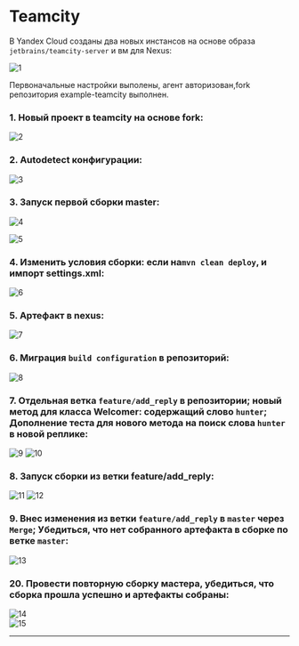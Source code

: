 # Teamcity

В Yandex Cloud созданы два новых инстансов на основе образа `jetbrains/teamcity-server` и вм для Nexus:

![1](https://github.com/RziankinS/devops-netology/blob/40393b05a8995d6ab7194d0c63da272a948c9883/screen/ci-05/create%20vm.png)

Первоначальные настройки выполены, агент авторизован,fork репозитория example-teamcity выполнен.


### 1. Новый проект в teamcity на основе fork:

![2](https://github.com/RziankinS/devops-netology/blob/40393b05a8995d6ab7194d0c63da272a948c9883/screen/ci-05/1.%D0%BF%D1%80%D0%BE%D0%B5%D0%BA%D1%82.png)
 
### 2. Autodetect конфигурации:

![3](https://github.com/RziankinS/devops-netology/blob/40393b05a8995d6ab7194d0c63da272a948c9883/screen/ci-05/2.png)

### 3. Запуск первой сборки master:

![4](https://github.com/RziankinS/devops-netology/blob/40393b05a8995d6ab7194d0c63da272a948c9883/screen/ci-05/3.png)

![5](https://github.com/RziankinS/devops-netology/blob/40393b05a8995d6ab7194d0c63da272a948c9883/screen/ci-05/4.png)

### 4. Изменить условия сборки: если на`mvn clean deploy`, и импорт settings.xml:

![6](https://github.com/RziankinS/devops-netology/blob/40393b05a8995d6ab7194d0c63da272a948c9883/screen/ci-05/settings%26clean%20deploy.png)

### 5. Aртефакт в nexus:

![7](https://github.com/RziankinS/devops-netology/blob/40393b05a8995d6ab7194d0c63da272a948c9883/screen/ci-05/%D0%B0%D1%80%D1%82%D0%B5%D1%84%D0%B0%D0%BA%D1%82%20%D0%BD%D0%B5%D0%BA%D1%81%D1%83%D1%81.png)

### 6. Миграция `build configuration` в репозиторий:

![8](https://github.com/RziankinS/devops-netology/blob/40393b05a8995d6ab7194d0c63da272a948c9883/screen/ci-05/18.%D0%BF%D0%BE%D0%B2%D1%82%D0%BE%D1%80%D0%BD%D1%8B%D0%B9%20%D0%B1%D0%B8%D0%BB%D0%B4%20%D0%BA%D0%BE%D0%BD%D1%84%D0%B8%D0%B3.png)

### 7. Oтдельная ветка `feature/add_reply` в репозитории; новый метод для класса Welcomer: содержащий слово `hunter`; Дополнение теста для нового метода на поиск слова `hunter` в новой реплике:

![9](https://github.com/RziankinS/devops-netology/blob/40393b05a8995d6ab7194d0c63da272a948c9883/screen/ci-05/%D0%BD%D0%BE%D0%B2%D0%B0%D1%8F%20%D0%B2%D0%B5%D1%82%D0%BA%D0%B0%20%D0%B8%20welkomer.png)
![10](https://github.com/RziankinS/devops-netology/blob/40393b05a8995d6ab7194d0c63da272a948c9883/screen/ci-05/welkomertest.png)

### 8. Запуск сборки из ветки feature/add_reply:

![11](https://github.com/RziankinS/devops-netology/blob/40393b05a8995d6ab7194d0c63da272a948c9883/screen/ci-05/%D1%81%D0%B1%D0%BE%D1%80%D0%BA%D0%B0%20%D0%BD%D0%B0%20%D0%B2%D0%B5%D1%82%D0%BA%D0%B5%20feature.png) 
![12](https://github.com/RziankinS/devops-netology/blob/40393b05a8995d6ab7194d0c63da272a948c9883/screen/ci-05/%D0%B0%D1%80%D1%82%D0%B5%D1%84%D0%B0%D0%BA%D0%B0%D1%82%20%D0%BD%D0%B0%20%D0%B2%D0%B5%D1%82%D0%BA%D0%B5%20feature.png)

### 9. Внес изменения из ветки `feature/add_reply` в `master` через `Merge`; Убедиться, что нет собранного артефакта в сборке по ветке `master`:
![13](https://github.com/RziankinS/devops-netology/blob/40393b05a8995d6ab7194d0c63da272a948c9883/screen/ci-05/%D0%A1%D0%BD%D0%B8%D0%BC%D0%BE%D0%BA%20%D1%8D%D0%BA%D1%80%D0%B0%D0%BD%D0%B0%20%D0%BE%D1%82%202024-04-13%2018-03-22.png)

### 20. Провеcти повторную сборку мастера, убедиться, что сборка прошла успешно и артефакты собраны:
![14](https://github.com/RziankinS/devops-netology/blob/40393b05a8995d6ab7194d0c63da272a948c9883/screen/ci-05/%D0%A1%D0%BD%D0%B8%D0%BC%D0%BE%D0%BA%20%D1%8D%D0%BA%D1%80%D0%B0%D0%BD%D0%B0%20%D0%BE%D1%82%202024-04-13%2018-22-59.png)   
![15](https://github.com/RziankinS/devops-netology/blob/40393b05a8995d6ab7194d0c63da272a948c9883/screen/ci-05/%D0%A1%D0%BD%D0%B8%D0%BC%D0%BE%D0%BA%20%D1%8D%D0%BA%D1%80%D0%B0%D0%BD%D0%B0%20%D0%BE%D1%82%202024-04-13%2018-23-20.png)

---

